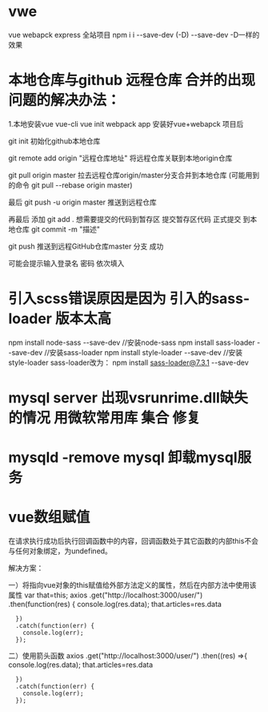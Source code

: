 # vwe
vue webapck  express 全站项目
npm i i --save-dev (-D)
--save-dev -D一样的效果

# 本地仓库与github 远程仓库 合并的出现问题的解决办法：

1.本地安装vue  vue-cli
vue init webpack app
安装好vue+webapck 项目后

git init 初始化github本地仓库

git remote add origin "远程仓库地址"  将远程仓库关联到本地origin仓库

git pull origin master 拉去远程仓库origin/master分支合并到本地仓库
(可能用到的命令 git pull --rebase origin master)

最后 git push -u origin master   推送到远程仓库

再最后 添加 git add .  想需要提交的代码到暂存区
提交暂存区代码 正式提交 到本地仓库 git commit -m "描述"

git push 推送到远程GitHub仓库master 分支 成功

可能会提示输入登录名 密码 依次填入



# 引入scss错误原因是因为 引入的sass-loader 版本太高
npm install node-sass --save-dev 		//安装node-sass 
npm install sass-loader --save-dev 		//安装sass-loader 
npm install style-loader --save-dev 		//安装style-loader
sass-loader改为：
npm install sass-loader@7.3.1 --save-dev

# mysql server 出现vsrunrime.dll缺失的情况 用微软常用库 集合 修复
# mysqld -remove mysql  卸载mysql服务


# vue数组赋值
在请求执行成功后执行回调函数中的内容，回调函数处于其它函数的内部this不会与任何对象绑定，为undefined。

解决方案：

一）将指向vue对象的this赋值给外部方法定义的属性，然后在内部方法中使用该属性
 var that=this;
    axios
      .get("http://localhost:3000/user/")
      .then(function(res) {
        console.log(res.data);
        that.articles=res.data
        
      })
      .catch(function(err) {
        console.log(err);
      });
二）使用箭头函数
    axios
      .get("http://localhost:3000/user/")
      .then((res) =>{
        console.log(res.data);
        that.articles=res.data
        
      })
      .catch(function(err) {
        console.log(err);
      });

 
